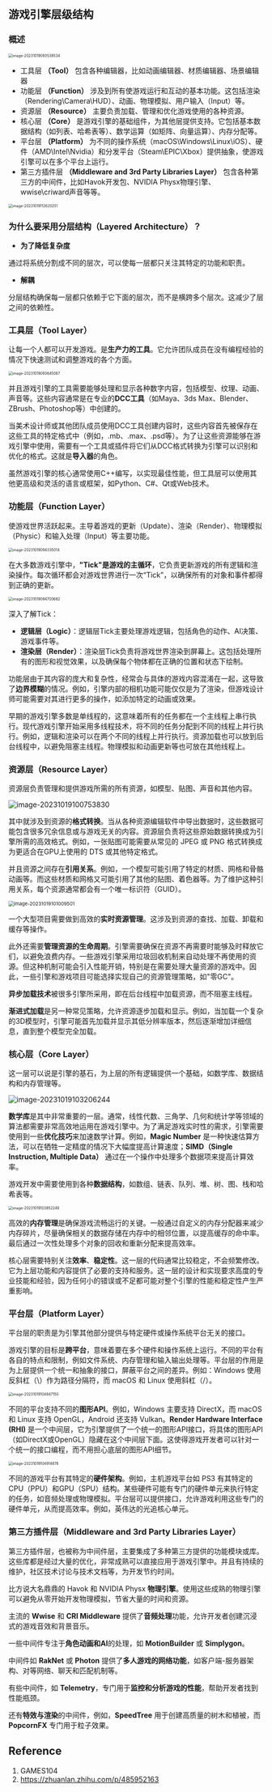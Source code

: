 ## 游戏引擎层级结构

### 概述

<img src="https://regz-1258735137.cos.ap-guangzhou.myqcloud.com/remo_t/image-20231019093538534.png" alt="image-20231019093538534" style="zoom:50%;" />

- 工具层 **（Tool）** 包含各种编辑器，比如动画编辑器、材质编辑器、场景编辑器
- 功能层 **（Function）** 涉及到所有使游戏运行和互动的基本功能。这包括渲染（Rendering\Camera\HUD）、动画、物理模拟、用户输入（Input）等。
- 资源层 **（Resource）** 主要负责加载、管理和优化游戏使用的各种资源。
- 核心层 **（Core）** 是游戏引擎的基础组件，为其他层提供支持。它包括基本数据结构（如列表、哈希表等）、数学运算（如矩阵、向量运算）、内存分配等。
- 平台层 **（Platform）** 为不同的操作系统（macOS\Windows\Linux\iOS）、硬件（AMD\Intel\Nvidia）和分发平台（Steam\EPIC\Xbox）提供抽象，使游戏引擎可以在多个平台上运行。
- 第三方插件层  **（Middleware and 3rd Party Libraries Layer）** 包含各种第三方的中间件，比如Havok开发包、NVIDIA Physx物理引擎、wwise\criward声音等等。

<img src="https://regz-1258735137.cos.ap-guangzhou.myqcloud.com/remo_t/image-20231019112620251.png" alt="image-20231019112620251" style="zoom:50%;" />

### 为什么要采用分层结构（Layered Architecture）？

- **为了降低复杂度**

通过将系统分割成不同的层次，可以使每一层都只关注其特定的功能和职责。

- **解耦**

分层结构确保每一层都只依赖于它下面的层次，而不是横跨多个层次。这减少了层之间的依赖性。

### 工具层（Tool Layer）

让每一个人都可以开发游戏。是**生产力的工具**。它允许团队成员在没有编程经验的情况下快速测试和调整游戏的各个方面。

<img src="https://regz-1258735137.cos.ap-guangzhou.myqcloud.com/remo_t/image-20231019093645087.png" alt="image-20231019093645087" style="zoom:50%;" />

并且游戏引擎的工具需要能够处理和显示各种数字内容，包括模型、纹理、动画、声音等。这些内容通常是在专业的**DCC工具**（如Maya、3ds Max、Blender、ZBrush、Photoshop等）中创建的。

当美术设计师或其他团队成员使用DCC工具创建内容时，这些内容首先被保存在这些工具的特定格式中（例如，.mb、.max、.psd等）。为了让这些资源能够在游戏引擎中使用，需要有一个工具或插件将它们从DCC格式转换为引擎可以识别和优化的格式。这就是**导入器**的角色。

虽然游戏引擎的核心通常使用C++编写，以实现最佳性能，但工具层可以使用其他更高级和灵活的语言或框架，如Python、C#、Qt或Web技术。

### 功能层（Function Layer）

使游戏世界活跃起来。主导着游戏的更新（Update）、渲染（Render）、物理模拟（Physic）和输入处理（Input）等主要功能。

<img src="https://regz-1258735137.cos.ap-guangzhou.myqcloud.com/remo_t/image-20231019094335014.png" alt="image-20231019094335014" style="zoom:50%;" />

在大多数游戏引擎中，**"Tick"是游戏的主循环**，它负责更新游戏的所有逻辑和渲染操作。每次循环都会对游戏世界进行一次“Tick”，以确保所有的对象和事件都得到正确的更新。

<img src="https://regz-1258735137.cos.ap-guangzhou.myqcloud.com/remo_t/image-20231019094700682.png" alt="image-20231019094700682" style="zoom:50%;" />

深入了解Tick：

- **逻辑层（Logic）**：逻辑层Tick主要处理游戏逻辑，包括角色的动作、AI决策、游戏事件等。
- **渲染层（Render）**：渲染层Tick负责将游戏世界渲染到屏幕上。这包括处理所有的图形和视觉效果，以及确保每个物体都在正确的位置和状态下绘制。

功能层由于其内容的庞大和复杂性，经常会与具体的游戏内容混淆在一起，这导致了**边界模糊**的情况。例如，引擎内部的相机功能可能仅仅是为了渲染，但游戏设计师可能需要对其进行更多的操作，如添加特定的动画或效果。

早期的游戏引擎多数是单线程的，这意味着所有的任务都在一个主线程上串行执行。现代游戏引擎开始采用多线程技术，将不同的任务分配到不同的线程上并行执行。例如，逻辑和渲染可以在两个不同的线程上并行执行。资源加载也可以放到后台线程中，以避免阻塞主线程。物理模拟和动画更新等也可放在其他线程上。

### 资源层（Resource Layer）

资源层负责管理和提供游戏所需的所有资源，如模型、贴图、声音和其他内容。

![image-20231019100753830](https://regz-1258735137.cos.ap-guangzhou.myqcloud.com/remo_t/image-20231019100753830.png)

其中就涉及到资源的**格式转换**。当从各种资源编辑软件中导出数据时，这些数据可能包含很多冗余信息或与游戏无关的内容。资源层负责将这些原始数据转换成为引擎所需的高效格式。例如，一张贴图可能需要从常见的 JPEG 或 PNG 格式转换成为更适合在GPU上使用的 DTS 或其他特定格式。

并且资源之间存在**引用关系**。例如，一个模型可能引用了特定的材质、网格和骨骼动画等。而这些材质和网格又可能引用了其他的贴图、着色器等。为了维护这种引用关系，每个资源通常都会有一个唯一标识符（GUID）。

<img src="https://regz-1258735137.cos.ap-guangzhou.myqcloud.com/remo_t/image-20231019101009501.png" alt="image-20231019101009501" style="zoom:67%;" />

一个大型项目需要做到高效的**实时资源管理**。这涉及到资源的查找、加载、卸载和缓存等操作。

此外还需要**管理资源的生命周期**。引擎需要确保在资源不再需要时能够及时释放它们，以避免浪费内存。一些游戏引擎采用垃圾回收机制来自动处理不再使用的资源。但这种机制可能会引入性能开销，特别是在需要处理大量资源的游戏中。因此，一些引擎和游戏项目可能选择实现自己的资源管理策略，如"零GC"。

**异步加载技术**被很多引擎所采用，即在后台线程中加载资源，而不阻塞主线程。

**渐进式加载**是另一种常见策略，允许资源逐步加载和显示。例如，当加载一个复杂的3D模型时，引擎可能首先加载并显示其低分辨率版本，然后逐渐增加详细信息，直到整个模型完全加载。

### 核心层（Core Layer）

这一层可以说是引擎的基石，为上层的所有逻辑提供一个基础，如数学库、数据结构和内存管理等。

![image-20231019103206244](https://regz-1258735137.cos.ap-guangzhou.myqcloud.com/remo_t/image-20231019103206244.png)

**数学库**是其中非常重要的一层。通常，线性代数、三角学、几何和统计学等领域的算法都需要非常高效地运用在游戏引擎中。为了满足游戏实时性的需求，引擎需要使用到一些**优化技巧**来加速数学计算。例如，**Magic Number** 是一种快速估算方法，可以在牺牲一定精度的情况下大幅度提高计算速度；**SIMD（Single Instruction, Multiple Data）** 通过在一个操作中处理多个数据项来提高计算效率。

游戏开发中需要使用到各种**数据结构**，如数组、链表、队列、堆、树、图、栈和哈希表等。

<img src="https://regz-1258735137.cos.ap-guangzhou.myqcloud.com/remo_t/image-20231019103852249.png" alt="image-20231019103852249" style="zoom:50%;" />

高效的**内存管理**是确保游戏流畅运行的关键。一般通过自定义的内存分配器来减少内存碎片，尽量确保相关的数据存储在内存中的相邻位置，以提高缓存的命中率。最后通过一次性处理多个对象的回收和重新分配来提高效率。

核心层需要特别关注**效率**、**稳定性**。这一层的代码通常比较稳定，不会频繁修改。它为上层功能和内容提供了必要的支持和服务。这一层的设计和实现要求高度的专业技能和经验，因为任何小的错误或不足都可能对整个引擎的性能和稳定性产生严重影响。

### 平台层（Platform Layer）

平台层的职责是为引擎其他部分提供与特定硬件或操作系统平台无关的接口。

游戏引擎的目标是**跨平台**，意味着要在多个硬件和操作系统上运行。不同的平台有各自的特点和限制，例如文件系统、内存管理和输入输出处理等。平台层的作用是为上层提供一个统一和抽象的接口，屏蔽平台之间的差异。例如：Windows 使用反斜杠（\）作为路径分隔符，而 macOS 和 Linux 使用斜杠（/）。

<img src="https://regz-1258735137.cos.ap-guangzhou.myqcloud.com/remo_t/image-20231019104847150.png" alt="image-20231019104847150" style="zoom:50%;" />

不同的平台支持不同的**图形API**。例如，Windows 主要支持 DirectX，而 macOS 和 Linux 支持 OpenGL，Android 还支持 Vulkan。**Render Hardware Interface (RHI)** 是一个中间层，它为引擎提供了一个统一的图形API接口，将具体的图形API（如DirectX或OpenGL）隐藏在这个中间层下面。这使得游戏开发者可以针对一个统一的接口编程，而不用担心底层的图形API细节。

<img src="https://regz-1258735137.cos.ap-guangzhou.myqcloud.com/remo_t/image-20231019104914878.png" alt="image-20231019104914878" style="zoom:50%;" />

不同的游戏平台有其特定的**硬件架构**。例如，主机游戏平台如 PS3 有其特定的CPU（PPU）和GPU（SPU）结构。某些硬件可能有专门的硬件单元来执行特定的任务，如音频处理或物理模拟。平台层可以提供接口，允许游戏利用这些专门的硬件单元，从而提高效率。例如，英伟达的光追核心单元。

### 第三方插件层（Middleware and 3rd Party Libraries Layer）

第三方插件层，也被称为中间件层，主要集成了多种第三方提供的功能模块或库。这些库都是经过大量的优化，非常成熟可以直接应用于游戏引擎中。并且有持续的维护，社区技术讨论与技术文档等，为开发节约时间。

比方说大名鼎鼎的 Havok 和 NVIDIA Physx **物理引擎**。使用这些成熟的物理引擎可以避免从零开始开发物理模拟，节省大量的时间和资源。

主流的 **Wwise** 和 **CRI Middleware** 提供了**音频处理**功能，允许开发者创建沉浸式的游戏音效和背景音乐。

一些中间件专注于**角色动画和AI**的处理，如 **MotionBuilder** 或 **Simplygon**。

中间件如 **RakNet** 或 **Photon** 提供了**多人游戏的网络功能**，如客户端-服务器架构、对等网络、聊天和匹配机制等。

有些中间件，如 **Telemetry**，专门用于**监控和分析游戏的性能**，帮助开发者找到性能瓶颈。

还有**特效与渲染**的中间件，例如，**SpeedTree** 用于创建高质量的树木和植被，而 **PopcornFX** 专门用于粒子效果。

## Reference

1. GAMES104
2. https://zhuanlan.zhihu.com/p/485952163